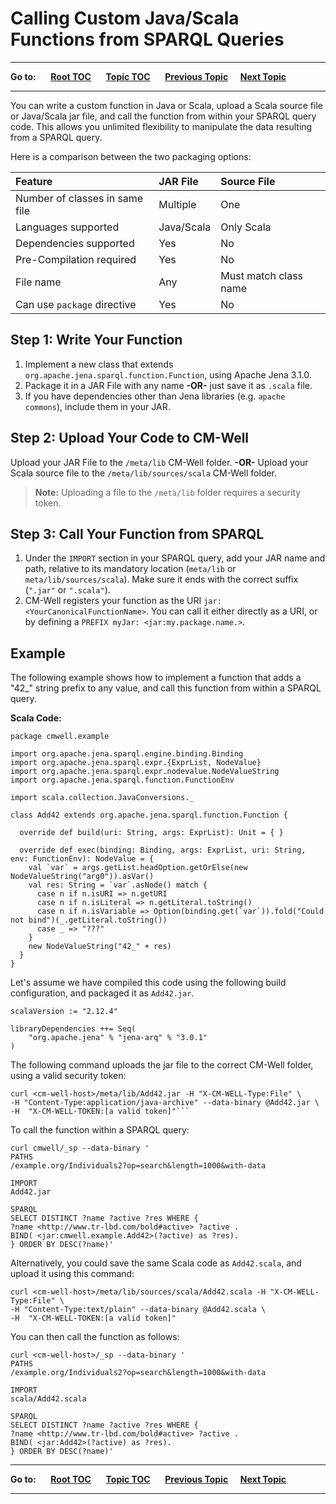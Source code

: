 # Calling Custom Java/Scala Functions from SPARQL Queries #

----

**Go to:** &nbsp;&nbsp;&nbsp;&nbsp; [**Root TOC**](CM-Well.RootTOC.md) &nbsp;&nbsp;&nbsp;&nbsp; [**Topic TOC**](DevGuide.TOC.md) &nbsp;&nbsp;&nbsp;&nbsp; [**Previous Topic**](DevGuide.UsingSPARQLOnCM-WellInfotons.md)&nbsp;&nbsp;&nbsp;&nbsp; [**Next Topic**](DevGuide.UsingElasticSearchStatistics.md)  

----

You can write a custom function in Java or Scala, upload a Scala source file or Java/Scala jar file, and call the function from within your SPARQL query code. This allows you unlimited flexibility to manipulate the data resulting from a SPARQL query. 

Here is a comparison between the two packaging options:

| Feature                           | JAR File | Source File |
|:----------------------------------|:----------|:---------|
| Number of classes in same file    | Multiple | One |
| Languages supported               | Java/Scala | Only Scala  |
| Dependencies supported            | Yes       |  No    |
| Pre-Compilation required          | Yes        |  No      |
| File name                         | Any       |  Must match class name  |
| Can use `package` directive       | Yes    |  No |


## Step 1: Write Your Function
1. Implement a new class that extends `org.apache.jena.sparql.function.Function`, using Apache Jena 3.1.0.
1. Package it in a JAR File with any name **-OR-** just save it as `.scala` file.
1. If you have dependencies other than Jena libraries (e.g. `apache commons`), include them in your JAR.

## Step 2: Upload Your Code to CM-Well
Upload your JAR File to the `/meta/lib` CM-Well folder.
**-OR-**
Upload your Scala source file to the `/meta/lib/sources/scala` CM-Well folder.

>**Note:** Uploading a file to the `/meta/lib` folder requires a security token.

## Step 3: Call Your Function from SPARQL
1. Under the `IMPORT` section in your SPARQL query, add your JAR name and path, relative to its mandatory location (`meta/lib` or `meta/lib/sources/scala`). Make sure it ends with the correct suffix (`".jar"` or `".scala"`).
1. CM-Well registers your function as the URI `jar:<YourCanonicalFunctionName>`. You can call it either directly as a URI, or by defining a `PREFIX myJar: <jar:my.package.name.>`.

## Example ##

The following example shows how to implement a function that adds a "42_" string prefix to any value, and call this function from within a SPARQL query.

**Scala Code:**
```
package cmwell.example

import org.apache.jena.sparql.engine.binding.Binding
import org.apache.jena.sparql.expr.{ExprList, NodeValue}
import org.apache.jena.sparql.expr.nodevalue.NodeValueString
import org.apache.jena.sparql.function.FunctionEnv

import scala.collection.JavaConversions._

class Add42 extends org.apache.jena.sparql.function.Function {

  override def build(uri: String, args: ExprList): Unit = { }

  override def exec(binding: Binding, args: ExprList, uri: String, env: FunctionEnv): NodeValue = {
    val `var` = args.getList.headOption.getOrElse(new NodeValueString("arg0")).asVar()
    val res: String = `var`.asNode() match {
      case n if n.isURI => n.getURI
      case n if n.isLiteral => n.getLiteral.toString()
      case n if n.isVariable => Option(binding.get(`var`)).fold("Could not bind")(_.getLiteral.toString())
      case _ => "???"
    }
    new NodeValueString("42_" + res)
  }
}
```

Let's assume we have compiled this code using the following build configuration, and packaged it as `Add42.jar`.
```
scalaVersion := "2.12.4"

libraryDependencies ++= Seq(
	"org.apache.jena" % "jena-arq" % "3.0.1"
)
```

The following command uploads the jar file to the correct CM-Well folder, using a valid security token:

```
curl <cm-well-host>/meta/lib/Add42.jar -H "X-CM-WELL-Type:File" \
-H "Content-Type:application/java-archive" --data-binary @Add42.jar \
-H  "X-CM-WELL-TOKEN:[a valid token]"```
```

To call the function within a SPARQL query:

```
curl cmwell/_sp --data-binary '
PATHS
/example.org/Individuals2?op=search&length=1000&with-data

IMPORT
Add42.jar

SPARQL
SELECT DISTINCT ?name ?active ?res WHERE {
?name <http://www.tr-lbd.com/bold#active> ?active .
BIND( <jar:cmwell.example.Add42>(?active) as ?res).
} ORDER BY DESC(?name)'
```


Alternatively, you could save the same Scala code as `Add42.scala`, and upload it using this command:

```
curl <cm-well-host>/meta/lib/sources/scala/Add42.scala -H "X-CM-WELL-Type:File" \
-H "Content-Type:text/plain" --data-binary @Add42.scala \
-H  "X-CM-WELL-TOKEN:[a valid token]"
```

You can then call the function as follows:

```
curl <cm-well-host>/_sp --data-binary '
PATHS
/example.org/Individuals2?op=search&length=1000&with-data

IMPORT
scala/Add42.scala

SPARQL
SELECT DISTINCT ?name ?active ?res WHERE {
?name <http://www.tr-lbd.com/bold#active> ?active .
BIND( <jar:Add42>(?active) as ?res).
} ORDER BY DESC(?name)'
```


----

**Go to:** &nbsp;&nbsp;&nbsp;&nbsp; [**Root TOC**](CM-Well.RootTOC.md) &nbsp;&nbsp;&nbsp;&nbsp; [**Topic TOC**](DevGuide.TOC.md) &nbsp;&nbsp;&nbsp;&nbsp; [**Previous Topic**](DevGuide.UsingSPARQLOnCM-WellInfotons.md)&nbsp;&nbsp;&nbsp;&nbsp; [**Next Topic**](DevGuide.UsingElasticSearchStatistics.md)  

----
